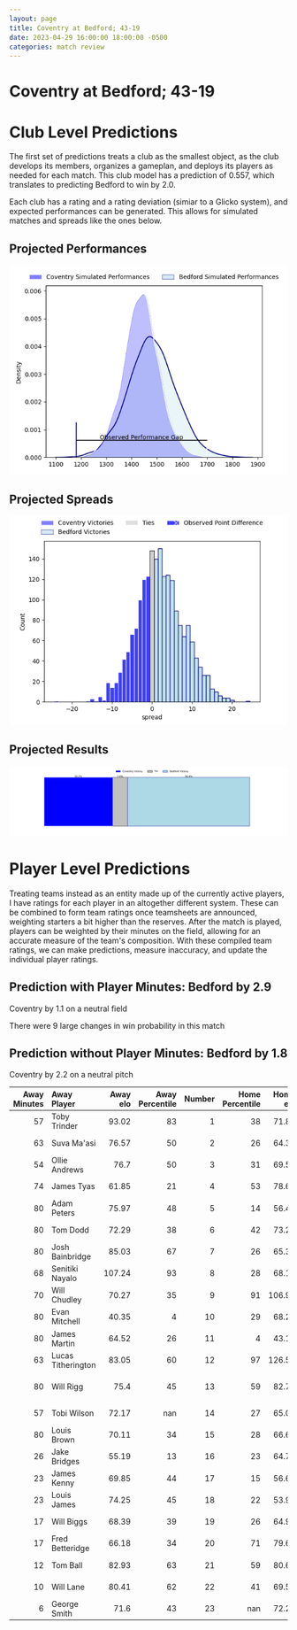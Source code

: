 ```yaml
---  
layout: page  
title: Coventry at Bedford; 43-19  
date: 2023-04-29 16:00:00 18:00:00 -0500  
categories: match review  
---
```

# Coventry at Bedford; 43-19

# Club Level Predictions


The first set of predictions treats a club as the smallest object, as the club develops its members, organizes a gameplan, and deploys its players as needed for each match. This club model has a prediction of 0.557, which translates to predicting Bedford to win by 2.0.

Each club has a rating and a rating deviation (simiar to a Glicko system), and expected performances can be generated. This allows for simulated matches and spreads like the ones below.
## Projected Performances


![Projected Performances](plots/performances_2023-04-29-Bedford-Coventry.png)
## Projected Spreads


![Projected Spreads](plots/spreads_2023-04-29-Bedford-Coventry.png)
## Projected Results


![Projected Results](plots/resultbar_2023-04-29-Bedford-Coventry.png)
# Player Level Predictions


Treating teams instead as an entity made up of the currently active players, I have ratings for each player in an altogether different system. These can be combined to form team ratings once teamsheets are announced, weighting starters a bit higher than the reserves. After the match is played, players can be weighted by their minutes on the field, allowing for an accurate measure of the team's composition. With these compiled team ratings, we can make predictions, measure inaccuracy, and update the individual player ratings.
## Prediction with Player Minutes: Bedford by 2.9


Coventry by 1.1 on a neutral field

There were 9 large changes in win probability in this match
## Prediction without Player Minutes: Bedford by 1.8


Coventry by 2.2 on a neutral pitch



|   Away Minutes | Away Player        |   Away elo |   Away Percentile |   Number |   Home Percentile |   Home elo | Home Player          |   Home Minutes |
|---------------:|:-------------------|-----------:|------------------:|---------:|------------------:|-----------:|:---------------------|---------------:|
|             57 | Toby Trinder       |      93.02 |                83 |        1 |                38 |      71.89 | Joey Conway          |             60 |
|             63 | Suva Ma'asi        |      76.57 |                50 |        2 |                26 |      64.36 | James Fish           |             53 |
|             54 | Ollie Andrews      |      76.7  |                50 |        3 |                31 |      69.55 | Osman Dimen          |             40 |
|             74 | James Tyas         |      61.85 |                21 |        4 |                53 |      78.65 | Robin Williams       |             53 |
|             80 | Adam Peters        |      75.97 |                48 |        5 |                14 |      56.48 | Alex Woolford        |             40 |
|             80 | Tom Dodd           |      72.29 |                38 |        6 |                42 |      73.21 | Luke Frost           |             80 |
|             80 | Josh Bainbridge    |      85.03 |                67 |        7 |                26 |      65.37 | Kayde Sylvester      |             53 |
|             68 | Senitiki Nayalo    |     107.24 |                93 |        8 |                28 |      68.15 | Tui Uru              |             80 |
|             70 | Will Chudley       |      70.27 |                35 |        9 |                91 |     106.93 | Alex Day             |             56 |
|             80 | Evan Mitchell      |      40.35 |                 4 |       10 |                29 |      68.29 | Louis Grimoldby      |             56 |
|             80 | James Martin       |      64.52 |                26 |       11 |                 4 |      43.14 | Dean Adamson         |             80 |
|             63 | Lucas Titherington |      83.05 |                60 |       12 |                97 |     126.51 | William Maisey       |             80 |
|             80 | Will Rigg          |      75.4  |                45 |       13 |                59 |      82.75 | Michael Le Bourgeois |             80 |
|             57 | Tobi Wilson        |      72.17 |               nan |       14 |                27 |      65.06 | Sean French          |             80 |
|             80 | Louis Brown        |      70.11 |                34 |       15 |                28 |      66.67 | Richard Lane         |             80 |
|             26 | Jake Bridges       |      55.19 |                13 |       16 |                23 |      64.75 | Corrie Barrett       |             40 |
|             23 | James Kenny        |      69.85 |                44 |       17 |                15 |      56.65 | Jordan Onojaife      |             40 |
|             23 | Louis James        |      74.25 |                45 |       18 |                22 |      53.96 | Charles Rylands      |             27 |
|             17 | Will Biggs         |      68.39 |                39 |       19 |                26 |      64.98 | Emeka Atuanya        |             27 |
|             17 | Fred Betteridge    |      66.18 |                34 |       20 |                71 |      79.64 | Jack Hughes          |             27 |
|             12 | Tom Ball           |      82.93 |                63 |       21 |                59 |      80.68 | Patrick Tapley       |             24 |
|             10 | Will Lane          |      80.41 |                62 |       22 |                41 |      69.58 | Jake Garside         |             24 |
|              6 | George Smith       |      71.6  |                43 |       23 |               nan |      72.21 | Monty Royston        |             20 |

